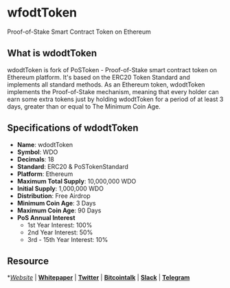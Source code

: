 # wfodtToken
Proof-of-Stake Smart Contract Token on Ethereum

## What is wdodtToken
wdodtToken is fork of PoSToken - Proof-of-Stake smart contract token on Ethereum platform. It's based on the ERC20 Token Standard and implements all standard methods. As an Ethereum token, wdodtToken implements the Proof-of-Stake mechanism, meaning that every holder can earn some extra tokens just by holding wdodtToken for a period of at least 3 days, greater than or equal to The Minimum Coin Age.

## Specifications of wdodtToken
* **Name**: wdodtToken
* **Symbol**: WDO
* **Decimals**: 18
* **Standard**: ERC20 & PoSTokenStandard
* **Platform**: Ethereum
* **Maximum Total Supply**: 10,000,000 WDO
* **Initial Supply**: 1,000,000 WDO
* **Distribution**: Free Airdrop
* **Minimum Coin Age**: 3 Days
* **Maximum Coin Age**: 90 Days
* **PoS Annual Interest**
  + 1st Year Interest: 100%
  + 2nd Year Interest: 50%
  + 3rd - 15th Year Interest: 10%

## Resource
**[Website](https://github.com/wdodt/wdodtToken)* | **[Whitepaper](https://postoken.org/whitepaper.pdf)** | **[Twitter](https://twitter/PoSToken)**  | **[Bitcointalk](https://bitcointalk.org/index.php?topic=2110712.0)** | **[Slack](https://join.slack.com/t/postoken/shared_invite/enQtMjQ1OTA0MzA4MDAxLThjNWQxNjllNzEyM2VhMDYzMzc3N2I1MDc4NmU3NDM5YzFkNTJlZGIxMmEzMTZmOTgxN2MyYzhkNmYzYzY1MDM)** | **[Telegram](https://t.me/PoSToken)**
